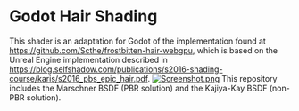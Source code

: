 # Godot Hair Shading
This shader is an adaptation for Godot of the implementation found at https://github.com/Scthe/frostbitten-hair-webgpu, which is based on the Unreal Engine implementation described in https://blog.selfshadow.com/publications/s2016-shading-course/karis/s2016_pbs_epic_hair.pdf.
[![Screenshot.png](https://i.postimg.cc/NGSFZr2h/Screenshot.png)](https://postimg.cc/yWh7ZxTn)
This repository includes the Marschner BSDF (PBR solution) and the Kajiya-Kay BSDF (non-PBR solution).
